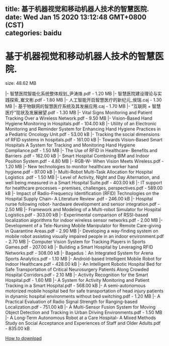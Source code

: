 
title: 基于机器视觉和移动机器人技术的智慧医院.
date: Wed Jan 15 2020 13:12:48 GMT+0800 (CST)    
categories: baidu
---

# 基于机器视觉和移动机器人技术的智慧医院.
size: 48.62 MB
 
 
|- 智慧医院智能化系统整体规划_尹涛烽.pdf - 1.20 MB
|- 智慧医院建设理论与实践探索_崔文彬.pdf - 1.80 MB
|- 人工智能开启智慧医疗的新纪元_侯瑞.caj - 1.30 MB
|- 基于物联网的智慧医疗系统及其发展应用.caj - 1.70 MB
|- “互联网 + 智慧医疗”现状及发展展望.pdf - 1.30 MB
|- Vital Signs Monitoring and Patient Tracking Over a Wireless Network.pdf - 9.50 MB
|- Vision-Based Hand Hygiene Monitoring in Hospitals.pdf - 104.00 kB
|- Utility of an Electronic Monitoring and Reminder System for Enhancing Hand Hygiene Practices in a Pediatric Oncology Unit.pdf - 53.00 kB
|- Tracking the social dimensions of RFID systems in hospitals.pdf - 161.00 kB
|- Towards Vision-Based Smart Hospitals  A System for Tracking and Monitoring Hand Hygiene Compliance.pdf - 1.50 MB
|- The Use of RFID in Healthcare- Benefits and Barriers .pdf - 162.00 kB
|- Smart Hospital Combining BIM and Indoor Position System.pdf - 4.80 MB
|- RGB-W- When Vision Meets Wireless.pdf - 1.20 MB
|- New technologies to monitor healthcare worker hand hygiene.pdf - 97.00 kB
|- Multi-Robot Multi-Task Allocation for Hospital Logistics .pdf - 1.50 MB
|- Level of Activity, Night and Day Alternation, and well being measured in a Smart Hospital Suite.pdf - 403.00 kB
|- IT support for healthcare processes – premises, challenges, perspectives.pdf - 589.00 kB
|- Impact of Radio-Frequency Identification (RFID) Technologies on the Hospital Supply Chain- A Literature Review .pdf - 246.00 kB
|- Hospital nurse following robot- hardware development and sensor integration.pdf - 2.50 MB
|- Framework and Modeling of a Multi-robot Simulator for Hospital Logistics.pdf - 303.00 kB
|- Experimental comparison of RSSI-based localization algorithms for indoor wireless sensor networks.pdf - 2.00 MB
|- Development of a Tele-Nursing Mobile Manipulator for Remote Care-giving in Quarantine Areas.pdf - 2.90 MB
|- Developing a way-finding system on mobile robot assisting visually impaired people in an indoor environment.pdf - 2.70 MB
|- Computer Vision System for Tracking Players in Sports Games.pdf - 207.00 kB
|- Building a Smart Hospital by Leveraging RFID Networks.pdf - 308.00 kB
|- Bagadus：An Integrated System for Arena Sports Analytics.pdf - 1.10 MB
|- Android-based Intelligent Mobile Robot for Indoor Healthcare.pdf - 428.00 kB
|- An Intelligent Robotic Hospital Bed for Safe Transportation of Critical Neurosurgery Patients Along Crowded Hospital Corridors.pdf - 2.10 MB
|- Activity Recognition for the Smart Hospital.pdf - 1.60 MB
|- A System for Activity Monitoring and Patient Tracking in a Smart Hospital.pdf - 568.00 kB
|- A semi-autonomous motorized mobile hospital bed for safe transportation of head injury patients in dynamic hospital environments without bed switching.pdf - 1.20 MB
|- A Practical Evaluation of Radio Signal Strength for Ranging-based Localization.pdf - 751.00 kB
|- A Multi-Sensor Fusion System for Moving Object Detection and Tracking in Urban Driving Environments.pdf - 1.50 MB
|- A Long-Term Autonomous Robot at a Care Hospital- A Mixed Methods Study on Social Acceptance and Experiences of Staff and Older Adults.pdf - 835.00 kB

[How to download](https://bpcam.bemobtrk.com/go/2ceec3aa-1ca2-46d6-b9ff-aaa5c184517c?jno=470)